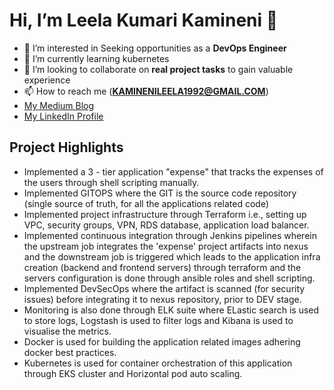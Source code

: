 # Hi, I’m Leela Kumari Kamineni 👋 
- 👀 I’m interested in Seeking opportunities as a **DevOps Engineer**
- 🌱 I’m currently learning kubernetes
- 💞️ I’m looking to collaborate on **real project tasks** to gain valuable experience
- 📫 How to reach me  (**KAMINENILEELA1992@GMAIL.COM**)
- [My Medium Blog](https://medium.com/@kaminenileela)
- [My LinkedIn Profile](https://www.linkedin.com/in/leelakumari/)


## Project Highlights
- Implemented a 3 - tier application "expense" that tracks the expenses of the users through shell scripting manually.
- Implemented GITOPS where the GIT is the source code repository (single source of truth, for all the applications related code)
- Implemented project infrastructure through Terraform i.e., setting up VPC, security groups, VPN, RDS database, application load balancer.
- Implemented continuous integration through Jenkins pipelines wherein the upstream job integrates the 'expense' project artifacts into nexus
  and the downstream job is triggered which leads to the application infra creation (backend and frontend servers) through terraform and the servers configuration is done through ansible roles and shell scripting.
- Implemented DevSecOps where the artifact is scanned (for security issues) before integrating it to nexus repository, prior to DEV stage.
- Monitoring is also done through ELK suite where ELastic search is used to store logs, Logstash is used to filter logs and Kibana is used to visualise the metrics.
- Docker is used for building the application related images adhering docker best practices.
- Kubernetes is used for container orchestration of this application through EKS cluster and Horizontal pod auto scaling.

<!---
kaminenileela/kaminenileela is a ✨ special ✨ repository because its `README.md` (this file) appears on your GitHub profile.
You can click the Preview link to take a look at your changes.
--->
